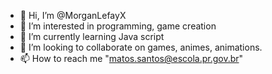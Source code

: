 - 👋 Hi, I’m @MorganLefayX
- 👀 I’m interested in programming, game creation
- 🌱 I’m currently learning Java script
- 💞️ I’m looking to collaborate on games, animes, animations.
- 📫 How to reach me "matos.santos@escola.pr.gov.br"

<!---
MorganLefayX/MorganLefayX is a ✨ special ✨ repository because its `README.md` (this file) appears on your GitHub profile.
You can click the Preview link to take a look at your changes.
--->
